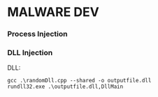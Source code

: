 # MALWARE DEV

### Process Injection


### DLL Injection

DLL: 


```
gcc .\randomDll.cpp --shared -o outputfile.dll
rundll32.exe .\outputfile.dll,DllMain
```